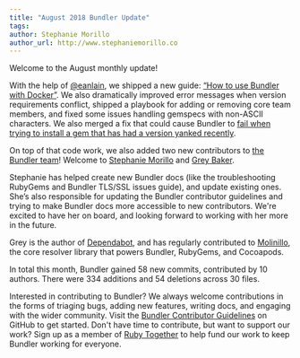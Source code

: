 ```yaml
---
title: "August 2018 Bundler Update"
tags:
author: Stephanie Morillo
author_url: http://www.stephaniemorillo.co
---
```


Welcome to the August monthly update!

With the help of [@eanlain](https://github.com/eanlain), we shipped a new guide: [“How to use Bundler with Docker”](https://bundler.io/guides/bundler_docker_guide.html). We also dramatically improved error messages when version requirements conflict, shipped a playbook for adding or removing core team members, and fixed some issues handling gemspecs with non-ASCII characters. We also merged a fix that could cause Bundler to [fail when trying to install a gem that has had a version yanked recently](https://github.com/rubygems/bundler/pull/6675).

On top of that code work, we also added two new contributors to [the Bundler team](https://bundler.io/contributors.html)! Welcome to [Stephanie Morillo](https://www.twitter.com/radiomorillo) and [Grey Baker](https://twitter.com/greybaker).

Stephanie has helped create new Bundler docs (like the troubleshooting RubyGems and Bundler TLS/SSL issues guide), and update existing ones. She’s also responsible for updating the Bundler contributor guidelines and trying to make Bundler docs more accessible to new contributors. We're excited to have her on board, and looking forward to working with her more in the future.

Grey is the author of [Dependabot](https://dependabot.com), and has regularly contributed to [Molinillo](https://github.com/cocoapods/molinillo), the core resolver library that powers Bundler, RubyGems, and Cocoapods.

In total this month, Bundler gained 58 new commits, contributed by 10 authors. There were 334 additions and 54 deletions across 30 files.

Interested in contributing to Bundler? We always welcome contributions in the forms of triaging bugs, adding new features, writing docs, and engaging with the wider community. Visit the [Bundler Contributor Guidelines](https://github.com/rubygems/rubygems/blob/master/bundler/doc/contributing/README.md) on GitHub to get started. Don't have time to contribute, but want to support our work? Sign up as a member of [Ruby Together](https://rubytogether.org) to help fund our work to keep Bundler working for everyone.